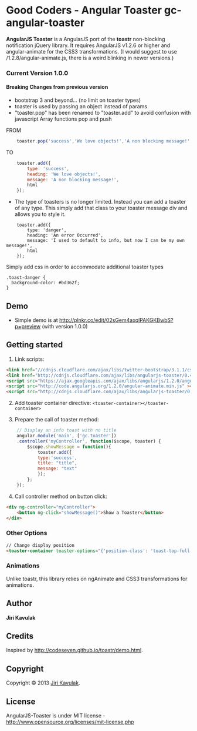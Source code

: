Good Coders - Angular Toaster
gc-angular-toaster
=================

**AngularJS Toaster** is a AngularJS port of the **toastr** non-blocking notification jQuery library. It requires AngularJS v1.2.6 or higher and angular-animate for the CSS3 transformations. 
(I would suggest to use /1.2.8/angular-animate.js, there is a weird blinking in newer versions.)

### Current Version 1.0.0

#### Breaking Changes from previous version

* bootstrap 3 and beyond... (no limit on toaster types)
* toaster is used by passing an object instead of params
* "toaster.pop" has been renamed to "toaster.add" to avoid confusion with javascript Array functions pop and push

FROM
```javascript
    toaster.pop('success','We love objects!','A non blocking message!',null,);
```
TO
```javascript
    toaster.add({
        type: 'success',
        heading: 'We love objects!',
        message: 'A non blocking message!',
        html
    });
```
* The type of toasters is no longer limited. Instead you can add a toaster of any type. This simply add that class to your toaster message div and allows you to style it.
```javasript
    toaster.add({
        type: 'danger',
        heading: 'An error Occurred',
        message: 'I used to default to info, but now I can be my own message!',
        html
    });
```
Simply add css in order to accommodate additional toaster types
```
.toast-danger {
  background-color: #bd362f;
}
```


## Demo
- Simple demo is at http://plnkr.co/edit/02sGem4axqlPAKGKBwbS?p=preview (with version 1.0.0)

## Getting started

1. Link scripts:

```html
<link href="//cdnjs.cloudflare.com/ajax/libs/twitter-bootstrap/3.1.1/css/bootstrap.min.css" rel="stylesheet" />
<link href="http://cdnjs.cloudflare.com/ajax/libs/angularjs-toaster/0.4.4/toaster.css" rel="stylesheet" />
<script src="https://ajax.googleapis.com/ajax/libs/angularjs/1.2.0/angular.min.js" ></script>
<script src="http://code.angularjs.org/1.2.0/angular-animate.min.js" ></script>
<script src="http://cdnjs.cloudflare.com/ajax/libs/angularjs-toaster/0.4.4/toaster.js"></script>
```

2. Add toaster container directive: `<toaster-container></toaster-container>`

3. Prepare the call of toaster method:

```js
	// Display an info toast with no title
	angular.module('main', ['gc.toaster'])
	.controller('myController', function($scope, toaster) {
	    $scope.showMessage = function(){
	        toaster.add({
	        type:'success',
	        title: "title",
	        message: "text"
	        });
	    };
	});
```

4. Call controller method on button click:

```html
<div ng-controller="myController">
    <button ng-click="showMessage()">Show a Toaster</button>
</div>
```

### Other Options

```html
// Change display position
<toaster-container toaster-options="{'position-class': 'toast-top-full-width'}"></toaster-container>
```

### Animations
Unlike toastr, this library relies on ngAnimate and CSS3 transformations for animations.
		
## Author
**Jiri Kavulak**

## Credits
Inspired by http://codeseven.github.io/toastr/demo.html.

## Copyright
Copyright © 2013 [Jiri Kavulak](https://twitter.com/jirikavi).

## License 
AngularJS-Toaster is under MIT license - http://www.opensource.org/licenses/mit-license.php

